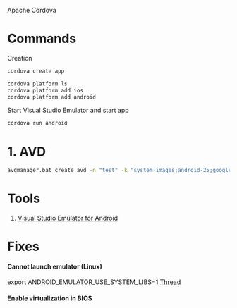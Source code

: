 Apache Cordova

# Commands
Creation
```sh
cordova create app

cordova platform ls
cordova platform add ios
cordova platform add android
```
Start Visual Studio Emulator and start app
```sh
cordova run android
```

# 1. AVD
```sh
avdmanager.bat create avd -n "test" -k "system-images;android-25;google_apis;x86"
```

# Tools
1. <a href="https://www.visualstudio.com/vs/msft-android-emulator/" target="_blank">Visual Studio Emulator for Android</a> 


# Fixes
#### Cannot launch emulator (Linux)
export ANDROID_EMULATOR_USE_SYSTEM_LIBS=1
<a href="https://stackoverflow.com/questions/35911302/cannot-launch-emulator-on-linux-ubuntu-15-10" target="_blank">Thread</a> 

#### Enable virtualization in BIOS

